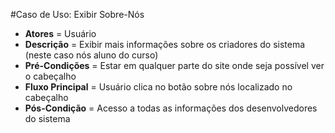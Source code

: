 #Caso de Uso: Exibir Sobre-Nós

- **Atores** = Usuário
- **Descrição** = Exibir mais informações sobre os criadores do sistema (neste caso nós aluno do curso)
- **Pré-Condições** = Estar em qualquer parte do site onde seja possível ver o cabeçalho
- **Fluxo Principal** = Usuário clica no botão sobre nós localizado no cabeçalho
- **Pós-Condição** = Acesso a todas as informações dos desenvolvedores do sistema
